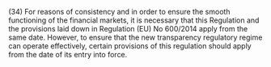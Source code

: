 (34) For reasons of consistency and in order to ensure the smooth functioning of the financial markets, it is necessary that this Regulation and the provisions laid down in Regulation (EU) No 600/2014 apply from the same date. However, to ensure that the new transparency regulatory regime can operate effectively, certain provisions of this regulation should apply from the date of its entry into force.